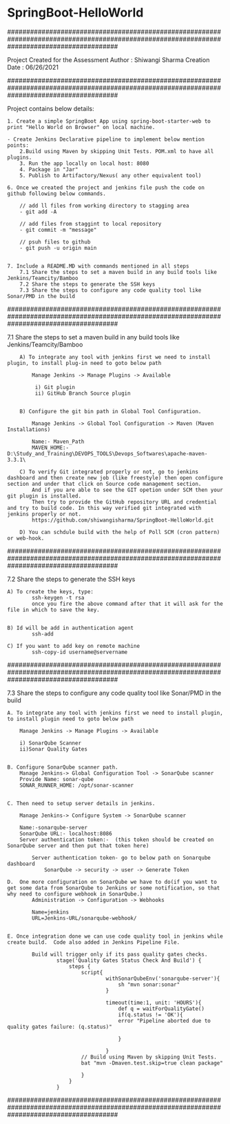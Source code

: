 # SpringBoot-HelloWorld

#############################################################################################################################################

Project Created for the Assessment
Author		: Shiwangi Sharma
Creation Date	: 06/26/2021

#############################################################################################################################################
 
Project contains below details:

	1. Create a simple SpringBoot App using spring-boot-starter-web to print "Hello World on Browser" on local machine.
	
	- Create Jenkins Declarative pipeline to implement below mention points:
		2.Build using Maven by skipping Unit Tests. POM.xml to have all plugins.
		3. Run the app locally on local host: 8080
		4. Package in "Jar"
		5. Publish to Artifactory/Nexus( any other equivalent tool)
		
	6. Once we created the project and jenkins file push the code on github following below commands.
		
		// add ll files from working directory to stagging area
		- git add -A
		
		// add files from staggint to local repository
		- git commit -m "message" 
		
		// psuh files to github
		- git push -u origin main
 
 
    7. Include a README.MD with commands mentioned in all steps  
		7.1 Share the steps to set a maven build in any build tools like Jenkins/Teamcity/Bamboo
		7.2 Share the steps to generate the SSH keys
		7.3 Share the steps to configure any code quality tool like Sonar/PMD in the build  

#############################################################################################################################################

7.1 Share the steps to set a maven build in any build tools like Jenkins/Teamcity/Bamboo

		A) To integrate any tool with jenkins first we need to install plugin, to install plug-in need to goto below path
		
			Manage Jenkins -> Manage Plugins -> Available
			
			 i) Git plugin
			 ii) GitHub Branch Source plugin
			 
			 
		B) Configure the git bin path in Global Tool Configuration.
		
			Manage Jenkins -> Global Tool Configuration -> Maven (Maven Installations)
			
			Name:- Maven_Path
			MAVEN_HOME:- D:\Study_and_Training\DEVOPS_TOOLS\Devops_Softwares\apache-maven-3.3.1\
			
		C) To verify Git integrated properly or not, go to jenkins dashboard and then create new job (like freestyle) then open configure section and under that click on Source code management section.
			And if you are able to see the GIT opetion under SCM then your git plugin is installed.
			Then try to provide the GitHub repository URL and credential and try to build code. In this way verified git integrated with jenkins properly or not.
			https://github.com/shiwangisharma/SpringBoot-HelloWorld.git 
			
		D) You can schdule build with the help of Poll SCM (cron pattern) or web-hook.

#############################################################################################################################################

7.2 Share the steps to generate the SSH keys
		
	A) To create the keys, type:
			ssh-keygen -t rsa
			once you fire the above command after that it will ask for the file in which to save the key.
			
			
	B) Id will be add in authentication agent
			ssh-add
			
	C) If you want to add key on remote machine
			ssh-copy-id username@servername


#############################################################################################################################################

7.3 Share the steps to configure any code quality tool like Sonar/PMD in the build


	A. To integrate any tool with jenkins first we need to install plugin, to install plugin need to goto below path
	
		Manage Jenkins -> Manage Plugins -> Available
	 
		i) SonarQube Scanner
		ii)Sonar Quality Gates
	
	
	B. Configure SonarQube scanner path.
		Manage Jenkins-> Global Configuration Tool -> SonarQube scanner 
		Provide Name: sonar-qube
		SONAR_RUNNER_HOME: /opt/sonar-scanner
	
	
	C. Then need to setup server details in jenkins. 
		
		Manage Jenkins-> Configure System -> SonarQube scanner 
		
		Name:-sonarqube-server
		SonarQube URL:- localhost:8086
		Server authentication token:-  (this token should be created on SonarQube server and then put that token here)
		
			Server authentication token- go to below path on Sonarqube dashboard 
				SonarQube -> security -> user -> Generate Token
				
	D.	One more configuration on SonarQube we have to do(if you want to get some data from SonarQube to Jenkins or some notification, so that why need to configure webhook in SonarQube.) 
			Administration -> Configuration -> Webhooks  

			Name=jenkins
			URL=Jenkins-URL/sonarqube-webhook/
			
	
	E. Once integration done we can use code quality tool in jenkins while create build.  Code also added in Jenkins Pipeline File.
	
			Build will trigger only if its pass quality gates checks. 
					stage('Quality Gates Status Check And Build') {
						steps { 
							script{
									withSonarQubeEnv('sonarqube-server'){
										sh "mvn sonar:sonar"
									}						
									
									timeout(time:1, unit: 'HOURS'){
										def q = waitForQualityGate()
										if(q.status != 'OK'){
										error "Pipeline aborted due to quality gates failure: (q.status)"
										
										}
									
									}
							// Build using Maven by skipping Unit Tests. 			
							bat "mvn -Dmaven.test.skip=true clean package"

							}
						}
					}			
		

#############################################################################################################################################